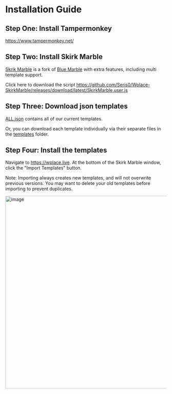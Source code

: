 # Installation Guide

## Step One: Install Tampermonkey
https://www.tampermonkey.net/

## Step Two: Install Skirk Marble
[Skrik Marble](https://github.com/Seris0/Wplace-SkirkMarble) is a fork of [Blue Marble](https://bluemarble.lol/) with extra features, including multi template support.

Click here to download the script https://github.com/Seris0/Wplace-SkirkMarble/releases/download/latest/SkirkMarble.user.js

## Step Three: Download json templates
[ALL.json](https://github.com/AmericanFlagInWPlace/AFIP-SkirkMarble-Templates/blob/main/output/templates/ALL.json) contains all of our current templates.

Or, you can download each template individually via their separate files in the [templates](https://github.com/AmericanFlagInWPlace/AFIP-SkirkMarble-Templates/blob/main/output/templates) folder.


## Step Four: Install the templates
Navigate to https://wplace.live. At the bottom of the Skirk Marble window, click the "Import Templates" button.

Note: Importing always creates new templates, and will not overwrite previous versions. You may want to delete your old templates before importing to prevent duplicates.

<img height="600" alt="image" src="https://github.com/user-attachments/assets/b07bafd3-a254-47b2-924e-a180456da948" />
